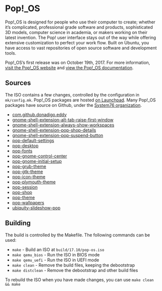 # Pop!\_OS

Pop!\_OS is designed for people who use their computer to create; whether it’s complicated, professional grade software and products, sophisticated 3D models, computer science in academia, or makers working on their latest invention. The Pop! user interface stays out of the way while offering extensive customization to perfect your work flow. Built on Ubuntu, you have access to vast repositories of open source software and development tools.

Pop!\_OS’s first release was on October 19th, 2017. For more information, [visit the Pop!\_OS website](https://system76.com/pop) and [view the Pop!\_OS documentation](http://pop.system76.com/docs/).

## Sources

The ISO contains a few changes, controlled by the configuration in `mk/config.mk`. Pop!\_OS packages are hosted [on Launchpad](https://launchpad.net/~system76/+archive/ubuntu/pop/+packages). Many Pop!\_OS packages have source on Github, under the [System76 organization](https://github.com/system76).

- [com.github.donadigo.eddy](https://github.com/system76/eddy)
- [gnome-shell-extension-alt-tab-raise-first-window](https://github.com/system76/gnome-shell-extension-alt-tab-raise-first-window)
- [gnome-shell-extension-always-show-workspaces](https://github.com/system76/gnome-shell-extension-always-show-workspaces)
- [gnome-shell-extension-pop-shop-details](https://github.com/system76/gnome-shell-extension-pop-shop-details)
- [gnome-shell-extension-pop-suspend-button](https://github.com/system76/gnome-shell-extension-suspend-button)
- [pop-default-settings](https://github.com/system76/pop-default-settings)
- [pop-desktop](https://github.com/system76/pop-desktop)
- [pop-fonts](https://github.com/system76/pop-fonts)
- [pop-gnome-control-center](https://github.com/system76/gnome-control-center)
- [pop-gnome-initial-setup](https://github.com/system76/gnome-initial-setup)
- [pop-grub-theme](https://github.com/system76/pop-grub-theme)
- [pop-gtk-theme](https://github.com/system76/pop-gtk-theme)
- [pop-icon-theme](https://github.com/system76/pop-icon-theme)
- [pop-plymouth-theme](https://github.com/system76/pop-plymouth-theme)
- [pop-session](https://github.com/system76/pop-session)
- [pop-shop](https://github.com/system76/pop-shop)
- [pop-theme](https://github.com/system76/pop-theme)
- [pop-wallpapers](https://github.com/system76/pop-wallpapers)
- [ubiquity-slideshow-pop](https://github.com/system76/ubiquity-slideshow-pop)

## Building

The build is controlled by the Makefile. The following commands can be used:
- `make` - Build an ISO at `build/17.10/pop-os.iso`
- `make qemu_bios` - Run the ISO in BIOS mode
- `make qemu_uefi` - Run the ISO in UEFI mode
- `make clean` - Remove the build files, keeping the debootstrap
- `make distclean` - Remove the debootstrap and other build files

To rebuild the ISO when you have made changes, you can use `make clean && make`
